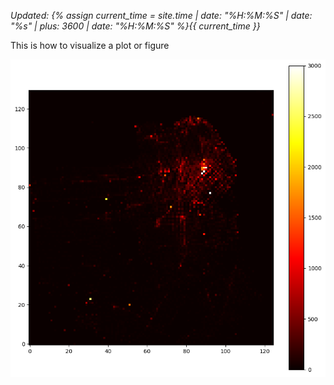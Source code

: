 *Updated: {% assign current_time = site.time | date: "%H:%M:%S" | date: "%s" | plus: 3600 | date: "%H:%M:%S" %}{{ current_time }}*


This is how to visualize a plot or figure



![Heatmap from lecture 6](/Figures/image1.png)


